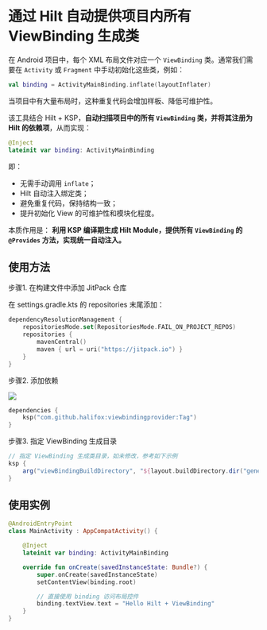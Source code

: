 # 通过 Hilt 自动提供项目内所有 ViewBinding 生成类

在 Android 项目中，每个 XML 布局文件对应一个 `ViewBinding` 类。通常我们需要在 `Activity` 或 `Fragment`
中手动初始化这些类，例如：

```kotlin
val binding = ActivityMainBinding.inflate(layoutInflater)
```

当项目中有大量布局时，这种重复代码会增加样板、降低可维护性。

该工具结合 Hilt + KSP，**自动扫描项目中的所有 `ViewBinding` 类，并将其注册为 Hilt 的依赖项**，从而实现：

```kotlin
@Inject
lateinit var binding: ActivityMainBinding
```

即：

* 无需手动调用 `inflate`；
* Hilt 自动注入绑定类；
* 避免重复代码，保持结构一致；
* 提升初始化 View 的可维护性和模块化程度。

本质作用是：
**利用 KSP 编译期生成 Hilt Module，提供所有 `ViewBinding` 的 `@Provides` 方法，实现统一自动注入。**

## 使用方法

步骤1. 在构建文件中添加 JitPack 仓库

在 settings.gradle.kts 的 repositories 末尾添加：

```kotlin
dependencyResolutionManagement {
    repositoriesMode.set(RepositoriesMode.FAIL_ON_PROJECT_REPOS)
    repositories {
        mavenCentral()
        maven { url = uri("https://jitpack.io") }
    }
}
````

步骤2. 添加依赖

[![](https://jitpack.io/v/halifox/viewbindingprovider.svg)](https://jitpack.io/#halifox/viewbindingprovider)

```kotlin
dependencies {
    ksp("com.github.halifox:viewbindingprovider:Tag")
}
```

步骤3. 指定 ViewBinding 生成目录

```groovy
// 指定 ViewBinding 生成类目录，如未修改，参考如下示例
ksp {
    arg("viewBindingBuildDirectory", "${layout.buildDirectory.dir("generated/data_binding_base_class_source_out").get().asFile}")
}
```

## 使用实例

```kotlin
@AndroidEntryPoint
class MainActivity : AppCompatActivity() {

    @Inject
    lateinit var binding: ActivityMainBinding

    override fun onCreate(savedInstanceState: Bundle?) {
        super.onCreate(savedInstanceState)
        setContentView(binding.root)

        // 直接使用 binding 访问布局控件
        binding.textView.text = "Hello Hilt + ViewBinding"
    }
}
```